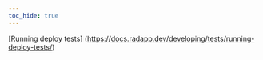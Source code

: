 ```yaml
---
toc_hide: true
---
```


[Running deploy tests] (https://docs.radapp.dev/developing/tests/running-deploy-tests/)
